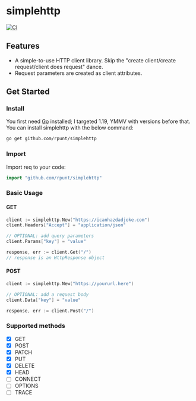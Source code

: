 # simplehttp

[![CI](https://github.com/rpunt/dcc/actions/workflows/ci.yml/badge.svg)](https://github.com/rpunt/dcc/actions/workflows/ci.yml)

## Features

* A simple-to-use HTTP client library. Skip the "create client/create request/client does request" dance.
* Request parameters are created as client attributes.

## Get Started

### Install

You first need [Go](https://go.dev/) installed; I targeted 1.19, YMMV with versions before that. You can install simplehttp with the below command:

``` sh
go get github.com/rpunt/simplehttp
```

### Import

Import req to your code:

```go
import "github.com/rpunt/simplehttp"
```

### Basic Usage

#### GET

```go
client := simplehttp.New("https://icanhazdadjoke.com")
client.Headers["Accept"] = "application/json"

// OPTIONAL: add query parameters
client.Params["key"] = "value"

response, err := client.Get("/")
// response is an HttpResponse object
```

#### POST

```go
client := simplehttp.New("https://yoururl.here")

// OPTIONAL: add a request body
client.Data["key"] = "value"

response, err := client.Post("/")
```

### Supported methods

* [x] GET
* [x] POST
* [x] PATCH
* [x] PUT
* [x] DELETE
* [x] HEAD
* [ ] CONNECT
* [ ] OPTIONS
* [ ] TRACE
